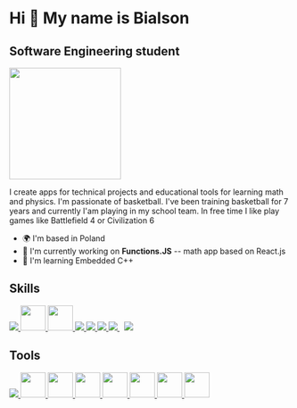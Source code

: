 Hi 👋 My name is Bialson 
========================

Software Engineering student
----------------------------

<img src='https://user-images.githubusercontent.com/78564805/178810387-de0264ea-b398-4e70-b405-1f6c14a2fd81.svg' width=200 style="text-allign: right"/>

I create apps for technical projects and educational tools for learning math and physics. I'm passionate of basketball. I've been training basketball for 7 years and currently I'am playing in my school team. In free time I like play games like Battlefield 4 or Civilization 6

* 🌍  I'm based in Poland
* 🚀  I'm currently working on <b>Functions.JS</b> -- math app based on React.js
* 🧠  I'm learning Embedded C++


Skills
----------------------------
<p align="left"> 
    <a href="https://developer.mozilla.org/en-US/docs/Web/JavaScript" target="_blank"> <img src="https://img.icons8.com/color/48/000000/javascript.png"/> </a> 
    <a href="https://isocpp.org/" target="_blank"> <img src="https://img.icons8.com/color/344/c-plus-plus-logo.png" width=45 height=45/> </a>
    <a href="https://docs.microsoft.com/pl-pl/dotnet/csharp/tour-of-csharp/" target="_blank"> <img src="https://img.icons8.com/color/344/c-sharp-logo-2.png" width="45" height="45"/> </a> 
    <a href="https://www.w3.org/html/" target="_blank"> <img src="https://img.icons8.com/color/48/000000/html-5.png"/> </a> 
    <a href="https://www.w3schools.com/css/" target="_blank"> <img src="https://img.icons8.com/color/48/000000/css3.png"/> </a> 
    <a href="https://getbootstrap.com" target="_blank"> <img src="https://img.icons8.com/color/48/000000/bootstrap.png"/> </a> 
    <a style="padding-right:8px;" href="https://nodejs.org" target="_blank"> <img src="https://img.icons8.com/color/48/000000/nodejs.png"/> </a> 
    <a style="padding-right:8px;" href="https://www.mysql.com/" target="_blank"> <img src="https://img.icons8.com/fluent/50/000000/mysql-logo.png"/> </a>
</p>


Tools
----------------------------
<p align="left"> 
    <a href="https://git-scm.com/" target="_blank"> <img src="https://img.icons8.com/color/48/000000/git.png"/> </a>  
    <a href="https://redux.js.org" target="_blank"> <img src="https://img.icons8.com/fluency/344/visual-studio-code-2019.png" width=45 height=45/> </a>
    <a href="https://code.visualstudio.com/" target="_blank"> <img src="https://img.icons8.com/color/344/visual-studio--v2.png" width=45 height=45/> </a>
    <a href="https://www.blender.org/" target="_blank"> <img src="https://img.icons8.com/color/344/blender-3d.png" width=45 height=45/> </a>
    <a href="https://www.figma.com/" target="_blank"> <img src="https://img.icons8.com/color/344/figma--v1.png" width=45 height=45/> </a>
    <a href="https://www.adobe.com/pl/products/photoshop.html" target="_blank"> <img src="https://img.icons8.com/color/344/adobe-photoshop--v1.png" width=45 height=45/> </a>
    <a href="https://www.microsoft.com/pl-pl/software-download/windows10" target="_blank"> <img src="https://img.icons8.com/color/344/windows-10.png" width=45 height=45/> </a>
    <a href="https://github.com/microsoft/terminal" target="_blank"> <img src="https://upload.wikimedia.org/wikipedia/commons/0/01/Windows_Terminal_Logo_256x256.png" width=45 height=45/> </a>
</p>


<!---
Bialson/Bialson is a ✨ special ✨ repository because its `README.md` (this file) appears on your GitHub profile.
You can click the Preview link to take a look at your changes.
--->
